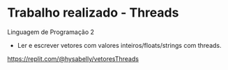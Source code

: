 # Trabalho realizado - Threads

Linguagem de Programação 2

- Ler e escrever vetores com valores inteiros/floats/strings com threads.

https://replit.com/@hysabelly/vetoresThreads
